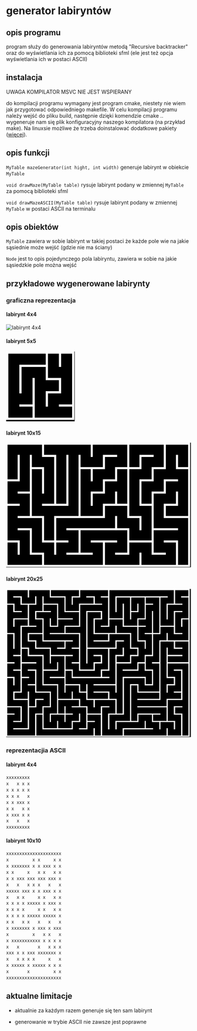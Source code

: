 # generator labiryntów

## opis programu

program służy do generowania labiryntów metodą "Recursive backtracker" oraz do wyświetlania ich za pomocą biblioteki sfml (ele jest też opcja wyświetlania ich w postaci ASCII)

## instalacja

UWAGA KOMPILATOR MSVC NIE JEST WSPIERANY

do kompilacji programu wymagany jest program cmake, niestety nie wiem jak przygotować odpowiedniego makefile. W celu kompilacji programu należy wejść do pliku build, następnie dzięki komendzie cmake .. wygeneruje nam się plik konfiguracyjny naszego kompilatora (na przykład make). Na linuxsie możliwe że trzeba doinstalować dodatkowe pakiety ([więcej](https://www.sfml-dev.org/tutorials/2.5/compile-with-cmake.php)).

## opis funkcji

`MyTable mazeGenerator(int hight, int width)`  generuje labirynt w obiekcie `MyTable`

`void drawMaze(MyTable table)` rysuje labirynt podany w zmiennej `MyTable` za pomocą biblioteki sfml

`void drawMazeASCII(MyTable table)` rysuje labirynt podany w zmiennej `MyTable` w postaci ASCII na terminalu

## opis obiektów

`MyTable` zawiera w sobie labirynt w takiej postaci że każde pole wie na jakie sąsiednie może wejść (gdzie nie ma ściany)

`Node` jest to opis pojedynczego pola labiryntu, zawiera w sobie na jakie sąsiedzkie pole można wejść

## przykładowe wygenerowane labirynty

### graficzna reprezentacja

#### labirynt 4x4

![labirynt 4x4](MazeGenerator\pictures\4x4.png )

#### labirynt 5x5

![labirynt 5x5](pictures\5x5.png )

#### labirynt 10x15

![labirynt 10x15](pictures\10x15.png )

#### labirynt 20x25

![labirynt 20x25](pictures\20x25.png )

### reprezentacjia ASCII

#### labirynt  4x4

```bash
xxxxxxxxx
x   x x x
x x x x x
x x x   x
x x xxx x
x x   x x
x xxx x x
x   x   x
xxxxxxxxx
```

#### labirynt  10x10

```bash
xxxxxxxxxxxxxxxxxxxxx
x         x x     x x
x xxxxxxx x x xxx x x
x x     x   x x   x x
x x xxx xxx xxx xxx x
x   x   x x x   x   x
xxxxx xxx x x xxx x x
x   x x     x x   x x
x x x x xxxxx x xxx x
x x x x     x x   x x
x x x x xxxxx xxxxx x
x x   x x   x   x   x
x xxxxxxx x xxx x xxx
x         x   x x   x
x xxxxxxxxxxx x x x x
x   x       x   x x x
xxx x x xxx xxxxxxx x
x   x x x x     x   x
x xxxxx x xxxxx x x x
x       x         x x
xxxxxxxxxxxxxxxxxxxxx
```

## aktualne limitacje

- aktualnie za każdym razem generuje się ten sam labirynt

- generowanie w trybie ASCII nie zawsze jest poprawne
